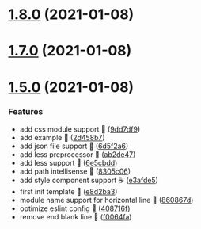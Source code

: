 # [1.8.0](https://github.com/compare/v1.7.0...v1.8.0) (2021-01-08)



# [1.7.0](https://github.com/compare/v1.5.0...v1.7.0) (2021-01-08)



# [1.5.0](https://github.com/compare/e8d2ba3091e2eb8ae9a1567f83dcc6b33286d5c1...v1.5.0) (2021-01-08)


### Features

* add css module support 🍰 ([9dd7df9](https://github.com/commit/9dd7df980754d4b4a0746e8ba5a2e2f33b8886fe))
* add example 🍰 ([2d458b7](https://github.com/commit/2d458b755bb3adac6e3f0da14e99642619acef1c))
* add json file support 🍰 ([6d5f2a6](https://github.com/commit/6d5f2a621cecc21e2d4c1d0260387709794c2d2a))
* add less preprocessor 🍋 ([ab2de47](https://github.com/commit/ab2de479c91361b6d3248a5ec9a8910b694a6d93))
* add less support 🍚 ([6e5cbdd](https://github.com/commit/6e5cbdd72628e9b528370a67d4bdc9e3d5214917))
* add path intellisense 🍑 ([8305c06](https://github.com/commit/8305c06d251a963bbb178ff73955d193dafd679d))
* add style component support ☕ ([e3afde5](https://github.com/commit/e3afde5086795167483e196991b0154df21cb5c5))
* first init template 🌸 ([e8d2ba3](https://github.com/commit/e8d2ba3091e2eb8ae9a1567f83dcc6b33286d5c1))
* module name support for horizontal line 🌈 ([860867d](https://github.com/commit/860867d502d07972b17f404b7399d3f131cd7f88))
* optimize eslint config 🍵 ([408716f](https://github.com/commit/408716f336750750a6925bd37de8a82f436feda5))
* remove end blank line 🍵 ([f0064fa](https://github.com/commit/f0064fa42b231f5a770c4a0d6bcb0c033484ac60))



